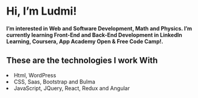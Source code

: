 # Hi, I’m Ludmi!
 #### I’m interested in Web and Software Development, Math and Physics. I’m currently learning Front-End and Back-End Development in Linkedln Learning, Coursera, App Academy Open & Free Code Camp!.
 ## These are the technologies I work With
 <li>Html, WordPress</li>
 <li>CSS, Saas, Bootstrap and Bulma</li>
 <li>JavaScript, JQuery, React, Redux and Angular </li>
 
<!---
DamperDoor56/DamperDoor56 is a ✨ special ✨ repository because its `README.md` (this file) appears on your GitHub profile.
You can click the Preview link to take a look at your changes.
--->

